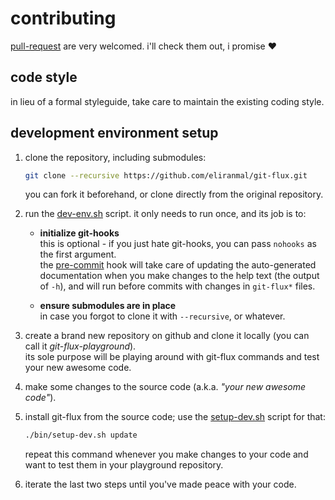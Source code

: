 
# contributing

[pull-request][7] are very welcomed. i'll check them out, i promise :heart:

## code style

in lieu of a formal styleguide, take care to maintain the existing coding style.

## development environment setup

1. clone the repository, including submodules:
   
   ```sh
   git clone --recursive https://github.com/eliranmal/git-flux.git
   ```
   
   you can fork it beforehand, or clone directly from the original repository.

1. run the [dev-env.sh][5] script. it only needs to run once, and its job 
is to:
   
   - **initialize git-hooks**  
     this is optional - if you just hate git-hooks, you can pass `nohooks` 
     as the first argument.  
     the [pre-commit][4] hook will take care of updating the auto-generated 
     documentation when you make changes to the help text (the output of 
     `-h`), and will run before commits with changes in `git-flux*` files.  
   
   - **ensure submodules are in place**  
     in case you forgot to clone it with `--recursive`, or whatever.

1. create a brand new repository on github and clone it locally (you can 
call it *git-flux-playground*).  
its sole purpose will be playing around with git-flux commands and test 
your new awesome code.

1. make some changes to the source code (a.k.a. *"your new awesome code"*).

1. install git-flux from the source code; use the [setup-dev.sh][6] 
script for that:
   
   ```sh
   ./bin/setup-dev.sh update
   ```
   
   repeat this command whenever you make changes to your code and want to 
test them in your playground repository.

1. iterate the last two steps until you've made peace with your code.








[4]: /bin/hooks/pre-commit
[5]: /bin/dev-env.sh
[6]: /bin/setup-dev.sh
[7]: https://github.com/eliranmal/git-flux/compare
